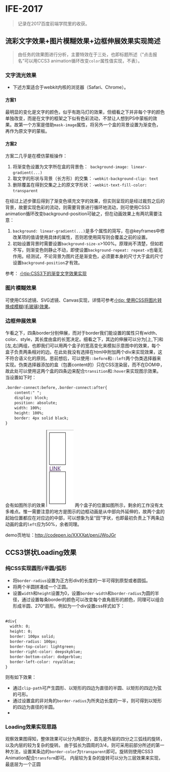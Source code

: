 # IFE-2017

> 记录在2017百度前端学院里的收获。



## 流彩文字效果+图片模糊效果+边框伸展效果实现简述
> 由任务的效果图进行分析，主要特效在于三处，也即标题所述（“点击报名”可以用CCS3 animation循环改变`color`属性值实现，不表）。

### 文字流光效果
* 下述方案适合于webkit内核的浏览器（Safari、Chrome）。

#### 方案1
最明显的变化是文字的颜色，似乎有跑马灯的效果，但细看之下并非每个字的颜色单独改变，而是在文字的框架之下似有色彩流动，不禁让人想到PS中蒙板的效果。故第一个方案是借助`mask-image`属性，将另外一个盒的背景设置为渐变色，再作为原文字的蒙板。

#### 方案2
 方案二几乎是在模仿蒙板操作：
 1. 将渐变色设置为文字所在盒的背景色：` background-image: linear-gradient(...)`
 2. 取文字的形状与背景（长方形）的交集：`-webkit-background-clip: text`
 3. 删除覆盖在得到交集之上的原文字形状：`-webkit-text-fill-color: transparent`

在经过上述步骤后得到了渐变色填充文字的效果，但实则呈现的是经过裁剪之后的背景，故要实现色彩的流动，则需要背景进行循环地流动，则可使用CSS3 animation循环改变background-position可破之，但在动画效果上有两坑需要注意：
1. `background: linear-gradient(...)`是多个属性的简写，在@keyframes中修改某项的值请使用具体的属性，否则若使用简写则会覆盖之前的设置。
2. 初始设置背景时需要设置`background-size-x`>100%。原理尚不清楚，但如若不写，则渐变色则静止不动，即使设置`background-repeat: repeat-x`也毫无作用。经测试，不论背景为图片还是渐变色，必须要本身的尺寸大于盒的尺寸设置`background-position`才有效。

参考： [小tip:CSS3下的渐变文字效果实现](http://www.zhangxinxu.com/wordpress/2011/04/%E5%B0%8Ftipcss3%E4%B8%8B%E7%9A%84%E6%B8%90%E5%8F%98%E6%96%87%E5%AD%97%E6%95%88%E6%9E%9C%E5%AE%9E%E7%8E%B0//)
### 图片模糊效果
可使用CSS滤镜、SVG滤镜、Canvas实现，详情可参考[小tip: 使用CSS将图片转换成模糊(毛玻璃)效果](http://www.zhangxinxu.com/wordpress/2013/11/css-svg-image-blur/)。

### 边框伸展效果
乍看之下，四条border分别伸展，而对于border我们能设置的属性只有width、color、style，其长度由盒的长宽决定。细看之下，其边的伸展可以分为[上,下]和[左,右]两组，也即我们可以用两个盒子的宽高变化来模拟示意图中的效果，每个盒子负责两条相对的边。在此处我没有选择在html中附加两个div来实现效果，这不符合语义化的原则。思前想后，可以使用`::before`和`::left`两个伪类选择器来实现。伪类选择器添加的盒（包裹content的）只在CSS渲染层，而不在DOM中，故此处可以使用这两个盒的四条边来配合`transition`和`:hover`来实现图示效果。
当设置如下时：
```
.border-connect:before,.border-connect:after{
    content:" ";
    display: block;
    position: absolute;
    width: 100%;
    height: 100%;
    border: 4px solid black;
}
```
会有如图所示的效果
![PIC](img/two_boxes.jpg)
两个盒子的位置如图所示，剩余的工作没有太多难点。惟一需要注意的地方是图示的边框动画是从中部向外延伸的，故两个盒的起始位置都应在对应边的中部，可以想象为呈“田”字状，也即最初负责上下两条边动画的盒的`left`应为50%，余者同理。

demo页地址：http://codepen.io/XXXXat/pen/JWoJGr

## CCS3饼状Loading效果
### 纯CSS实现圆形/半圆/弧形
* 将`border-radius`设置为正方形div的长度的一半可得到原型或者圆弧。
* 将两个半圆拼凑成一个正圆。
* 设置`width`和`height`设置为0，设置`border-width`和`border-radius`为圆的半径，通过设置每条border的颜色可以改变每个直角扇形的颜色，同理可以组合形成半圆、270°扇形。例如为一个div设置css样式如下：

```

#div{
  width: 0;
  height: 0;
  border: 100px solid;
  border-radius: 100px;
  border-top-color: lightgreen;
  border-right-color: deepskyblue;
  border-bottom-color: dodgerblue;
  border-left-color: royalblue;
}

```
则有如下效果：

* 通过`clip-path`可产生圆形、以矩形的四边为直径的半圆、以矩形的四边为弦的弓形。
* 通过设置盒的非对角的`border-radius`为所夹边长度的一半，则可得到以矩形的四边为直径的半圆。
* 

### Loading效果实现思路
观察效果图得知，整体效果可以分为两部分，首先是外层的四分之三弧线的旋转，以及内层的较为复杂的旋转。
由于弧长为圆周的3/4，则可采用前部分所述的第一种方法，设置某条边的`border-color`为`transparent`即可。旋转则使用CSS3 Animation配合`transform`即可。
内层较为复杂的旋转可以分为三层效果来实现，最底层为一个正圆
